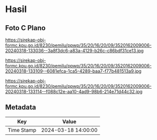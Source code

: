 # Hasil

## Foto C Plano

https://sirekap-obj-formc.kpu.go.id/8230/pemilu/ppwp/35/20/16/20/09/3520162009006-20240318-133036--3a8f3dc6-a83a-4129-b26c-c86bdf31ce13.jpg

https://sirekap-obj-formc.kpu.go.id/8230/pemilu/ppwp/35/20/16/20/09/3520162009006-20240318-133109--6081efca-1ca5-4289-baa7-f77b481513a9.jpg

https://sirekap-obj-formc.kpu.go.id/8230/pemilu/ppwp/35/20/16/20/09/3520162009006-20240318-133114--f088c12e-aa10-4ad9-98b6-214e71d44c32.jpg


## Metadata

| Key        | Value               |
| ---------- | ------------------- |
| Time Stamp | 2024-03-18 14:00:00 |



